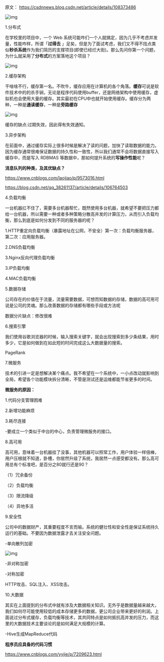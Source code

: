 原文：
https://csdnnews.blog.csdn.net/article/details/108373486


![img](https://img-service.csdnimg.cn/img_convert/4e56e41c2ab48d1ae2875052eebc1179.png)

1.分布式

在学校里的项目中，一个 Web 系统可能咋们一个人就搞定，因为几乎不考虑并发量，性能咋样，所谓「**过得去** 」足矣，但是为了面试考虑，我们又不得不找点类似**秒杀系统**作为我们简历的支撑项目(即使已经烂大街)。那么先问你第一个问题，为什么就采用了**分布式**的方案落地这个项目？

![img](https://img-service.csdnimg.cn/img_convert/302994426d59dc9af7dd20aaad487c09.png)



2.缓存架构

干啥啥不行，缓存第一名。不吹牛，缓存应用在计算机的各个角落。**缓存**可说是软件技术中的的杀手锏，无论是程序代码使用buffer，还是网络架构中使用缓存，虚拟机也会使用大量的缓存。其实最初在CPU中也就开始使用缓存。缓存分为两种，一种是**通读缓存**，一种是**旁路缓存**

![img](https://img-service.csdnimg.cn/img_convert/c651d49c0feda46c0b2b1c62ccc793f4.png)

缓存的缺点:过期失效，因此得有失效通知。



3.异步架构

在前面中，通过缓存实际上很多时候是解决了读的问题，加快了读取数据的能力。因为缓存通常很难保证数据的持久性和一致性，所以我们通常不会将数据直接写入缓存中，而是写入 RDBMAS 等数据中，那如何提升系统的**写操作性能**呢？

**消息队列的种类，及其优缺点？**

https://www.cnblogs.com/laojiao/p/9573016.html

https://blog.csdn.net/qq_38261137/article/details/106764503



4.负载均衡

一台机器扛不住了，需要多台机器帮忙，既然使用多台机器，就希望不要把压力都给一台机器，所以需要一种或者多种策略分散高并发的计算压力，从而引入负载均衡，那么到底是如何分发到不同的服务器的呢？

1.HTTP重定向负载均衡（暴露地址在公网，不安全）第一次：负载均衡服务器，第二次：应用服务器。

2.DNS负载均衡

3.Nginx反向代理负载均衡

3.IP负载均衡

4.MAC负载均衡



5.数据存储

公司存在的价值在于流量，流量需要数据，可想而知数据的存储，数据的高可用可说是公司的灵魂。那么改善数据的存储都有哪些手段或方法呢



数据分片缺点：修改很难



6.搜索引擎

我们使用谷歌浏览器的时候，输入搜索关键字，就会出现搜索到多少条结果，用时多少，它是如何做到在如此短的时间完成这么大数据量的搜索。



PageRank



7.微服务

技术的引进一定是想解决某个痛点。我不希望在一个系统中，一小点改动就影响到全局，希望各个功能模块拆分清晰，不管是测试还是运维都能节省更多的时间。

**微服务的原因：**

1.代码分支管理困难

2.新增功能麻烦

3.耗尽连接



-要成立一个类似于中台的中心，负责管理微服务的接口。



8.高可用

高可用，意味着一台机器挂了没事，其他机器可以照常工作，用户体验一样倍棒，用户压根就不知道，卧槽，你居然升级了系统，我居然一点感受都没有。那么高可用总有个标准吧，是百分之80就行还是90？



（1）冗余备份

（2）负载均衡

（3）限流降级

（4）异地多活



9.安全性

公司中的数据财产，其重要程度不言而喻。系统的健壮性和安全性是保证系统持久运行的基础。不要因为数据泄露才去关注安全问题。

-单向散列加密

![img](https://img-service.csdnimg.cn/img_convert/33aff0df4f94dfe65ad432ef1e9f3ccf.png)

-非对称加密

-对称加密

HTTP攻击、SQL注入、XSS攻击。





10.大数据

其实在上面提到的分布式中就有涉及大数据相关知识。无外乎是数据量越来越大，我们如何尽可能使用较低的成本存储更多的数据，更公司企业带来更好的利润。上面说过分布式缓存，负载均衡等技术，其共同特点是如何抵抗高并发的压力，而这里的大数据技术主要谈论的是如何满足大规模的计算。



-Hive生成MapReduce代码



**程序员应具备的代码习惯**

https://www.cnblogs.com/yyjie/p/7209623.html
